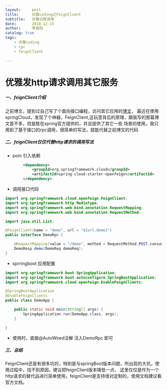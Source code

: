 ```yaml
---
layout:     post
title:      优雅coding之FeignClient
subtitle:   优雅远程调用
date:       2018-12-15
author:     李俊阳
catalog: true
tags:
    - 优雅coding
    - rpc
    - feignClient
  
---
```

# 优雅发http请求调用其它服务

##### 一、feignClient介绍

 之前博文，提到过自己写了个面向接口编程，访问其它应用的[博文](https://juylee.github.io/2018/11/29/%E4%BC%98%E9%9B%85coding%E4%B9%8BAPI/)，
 最近在使用springCloud，发现了个神器，FeignClient,这玩意背后的原理，跟我写的那篇博文差不多，但是胜在spring官方提供的，并且提供了其它一些
 场景的使用，我只用到了基于接口的rpc调用，很简单的写法，就能代替之前博文的代码

##### 二、feignClient仅仅代替http请求的调用写法

* pom 引入依赖

```xml
        <dependency>
            <groupId>org.springframework.cloud</groupId>
            <artifactId>spring-cloud-starter-openfeign</artifactId>
        </dependency>
```
* 调用接口代码

```java
import org.springframework.cloud.openfeign.FeignClient;
import org.springframework.http.MediaType;
import org.springframework.web.bind.annotation.RequestMapping;
import org.springframework.web.bind.annotation.RequestMethod;

import java.util.List;

@FeignClient(name = "demo", url = "${url.demo}")
public interface DemoRpc {

    @RequestMapping(value = "/demo", method = RequestMethod.POST,consumes = MediaType.APPLICATION_JSON_VALUE)
    DemoResp demo(DemoReq demoReq);
}

```
* sprringboot 应用配置
```java
import org.springframework.boot.SpringApplication;
import org.springframework.boot.autoconfigure.SpringBootApplication;
import org.springframework.cloud.openfeign.EnableFeignClients;

@SpringBootApplication
@EnableFeignClients
public class DemoApp {

    public static void main(String[] args) {
        SpringApplication.run(DemoApp.class, args);
    }

}

```
* 使用时，直接@AutoWired注解 注入DemoRpc 即可

##### 三、总结
FeignClient还是有很多坑的，特别是与springBoot版本问题，所出现的大坑，使用过程中，找不到原因，建议把feignClient版本降低一点，
这里仅仅是作为一个http请求的替代品进行简单使用，feignClient是支持很对定制的，使用文档建议看官方文档。
    


